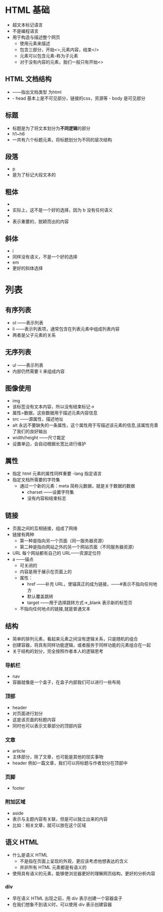 # HTML 基础

- 超文本标记语言
- 不是编程语言
- 用于构造与描述整个网页
  - 使用元素来描述
  - 包含三部分，开始<>,元素内容，结束</>
  - 元素可以包含元素-称为子元素
  - 对于没有内容的元素，我们一般只有开始<>

## HTML 文档结构

- <!DOCTYPE html>——指出文档类型 为html
- <html></html>
    - head 基本上是不可见部分，链接的css，资源等
    - body 是可见部分

## 标题

- 标题是为了将文本划分为**不同逻辑**的部分
- h1~h6
- 一共有六个标题元素，将标题划分为不同的层次结构

## 段落

- p
- 是为了标记大段文本的

## 粗体

- <b></b>
- 实际上，这不是一个好的选择，因为 b 没有任何语义
- <stronge></stronge>
- 表示重要的，脱颖而出的内容

## 斜体

- i
- 同样没有语义，不是一个好的选择
- em
- 更好的斜体选择

# 列表

## 有序列表

- ol ——表示列表
- li ——表示列表项，通常包含在列表元素中组成列表内容
- 两者是父子元素的关系

## 无序列表

- ul ——表示列表
- 内部仍然需要 li 来组成内容

## 图像使用

- img
- 该标签没有文本内容，所以没有结束标记-><img />
- 属性=数据，这些数据用于描述元素内容信息
- src ——源属性，描述地址
- alt 永远不要缺失的一条属性，这个属性用于写描述该元素的信息,该属性完善了我们的良好输出
- width/height ——尺寸裁定
- 设置单边，会自动根据长宽比进行维护

## 属性

- 指定 html 元素的属性同样重要
  -lang 指定语言
- 指定文档所需要的字符集
  - 通过一个新的元素：meta 简称元数据，就是关于数据的数据
    - charset ——设置字符集
    - 没有内容和结束标志

## 链接

- 页面之间的互相链接，组成了网络
- 链接有两种
  - 第一种是指向另一个页面（同一服务器资源）
  - 第二种是指向网站之外的另一个网站页面（不同服务器资源）
- URL 每个网站都有自己的 URL——资源定位符
- a ——锚点
  - 可关闭的
  - 内容是用于展示在页面上的
  - 属性：
    - href ——补充 URL，使锚真正的成为链接，——#表示不指向任何地方
    - 默认覆盖跳转
    - target ——用于选择跳转方式->\_blank 表示新的标签页
  - 不指向任何地点的链接,就是普通文本

## 结构

- 简单的排列元素，看起来元素之间没有逻辑关系，只是随机的组合
- 创建容器，将具有同样功能逻辑，或者服务于同样功能的元素组合在一起
- 关于结构的划分，完全按照作者本人的逻辑思考

### 导航栏

- nav
- 容器就像是一个盒子，在盒子内部我们可以进行一些布局

### 顶部

- header
- 对页面进行划分
- 这是该页面的标题内容
- 同时也可以表示文章部分的顶部内容

### 文章

- article
- 主体部分，除了文章，也可能是其他的现实事物
- header 例如一篇文章，我们可以将标题与作者划分在顶部中

### 页脚

- footer

### 附加区域

- aside
- 表示与主题内容有关联，但是可以独立出来的内容
- 比如：相关文章，就可以放在这个区域

## 语义 HTML

- 什么是语义 HTML
  - 不是指在页面上呈现的外观，更应该考虑他想表达的含义
  - 并非所有 HTML 元素都是有语义的
- 使用具有语义的元素，能够使浏览器更好的理解网页结构，更好的分析内容

### div

- 早在语义 HTML 出现之前，用 div 表示创建一个容器盒子
- 在我们想象不到语义时，可以使用 div 表示创建容器
